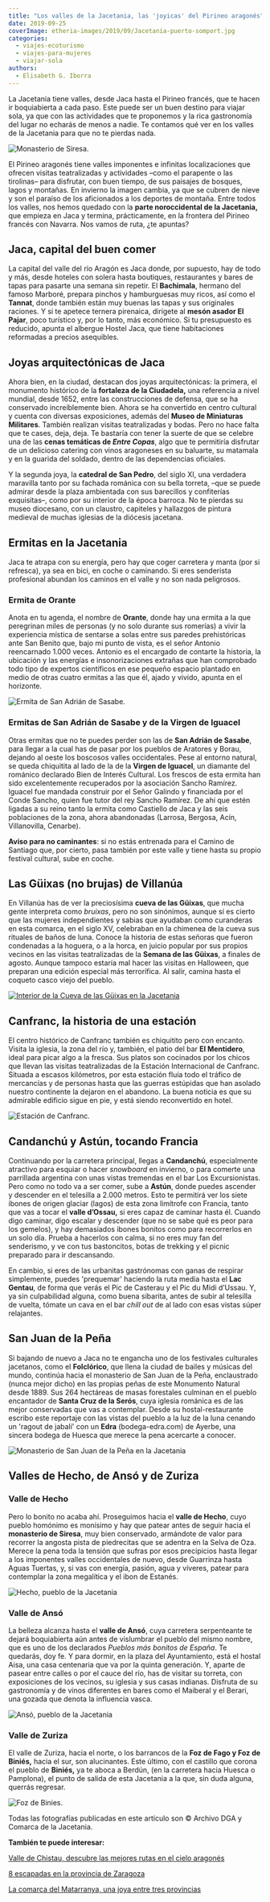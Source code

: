 ```yaml
---
title: "Los valles de la Jacetania, las 'joyicas' del Pirineo aragonés"
date: 2019-09-25
coverImage: etheria-images/2019/09/Jacetania-puerto-somport.jpg
categories: 
  - viajes-ecoturismo
  - viajes-para-mujeres
  - viajar-sola
authors: 
  - Elisabeth G. Iborra
---
```


La Jacetania tiene valles, desde Jaca hasta el Pirineo francés, que te hacen ir 
boquiabierta a cada paso. Este puede ser un buen destino para viajar sola, ya que con 
las actividades que te proponemos y la rica gastronomía del lugar no echarás de menos a 
nadie. Te contamos qué ver en los valles de la Jacetania para que no te pierdas nada. 

![Monasterio de Siresa.](etheria-images/2019/09/Jacetania-Siresa-900x600.jpg "Monasterio de Siresa.")

El Pirineo aragonés tiene valles imponentes e infinitas localizaciones que ofrecen 
visitas teatralizadas y actividades –como el parapente o las tirolinas– para disfrutar, 
con buen tiempo, de sus paisajes de bosques, lagos y montañas. En invierno la imagen 
cambia, ya que se cubren de nieve y son el paraíso de los aficionados a los deportes de 
montaña. Entre todos los valles, nos hemos quedado con la **parte noroccidental de la 
Jacetania,** que empieza en Jaca y termina, prácticamente, en la frontera del Pirineo 
francés con Navarra. Nos vamos de ruta, ¿te apuntas? 

## Jaca, capital del buen comer

La capital del valle del río Aragón es Jaca donde, por supuesto, hay de todo y más, 
desde hoteles con solera hasta boutiques, restaurantes y bares de tapas para pasarte una 
semana sin repetir. El **Bachimala**, hermano del famoso Marboré, prepara pinchos y 
hamburguesas muy ricos, así como el **Tannat**, donde también están muy buenas las tapas 
y sus originales raciones. Y si te apetece ternera pirenaica, dirígete al **mesón asador 
El Pajar**, poco turístico y, por lo tanto, más económico. Si tu presupuesto es 
reducido, apunta el albergue Hostel Jaca, que tiene habitaciones reformadas a precios 
asequibles. 

## Joyas arquitectónicas de Jaca

Ahora bien, en la ciudad, destacan dos joyas arquitectónicas: la primera, el monumento 
histórico de la **fortaleza de la Ciudadela,** una referencia a nivel mundial, desde 
1652, entre las construcciones de defensa, que se ha conservado increíblemente bien. 
Ahora se ha convertido en centro cultural y cuenta con diversas exposiciones, además del 
**Museo de Miniaturas Militares**. También realizan visitas teatralizadas y bodas. Pero 
no hace falta que te cases, deja, deja. Te bastaría con tener la suerte de que se 
celebre una de las **cenas temáticas de _Entre Copas_**, algo que te permitiría 
disfrutar de un delicioso catering con vinos aragoneses en su baluarte, su matamala y en 
la guarida del soldado, dentro de las dependencias oficiales. 

Y la segunda joya, la **catedral de San Pedro**, del siglo XI, una verdadera maravilla 
tanto por su fachada románica con su bella torreta, –que se puede admirar desde la plaza 
ambientada con sus barecillos y confiterías exquisitas–, como por su interior de la 
época barroca. No te pierdas su museo diocesano, con un claustro, capiteles y hallazgos 
de pintura medieval de muchas iglesias de la diócesis jacetana. 

## Ermitas en la Jacetania

Jaca te atrapa con su energía, pero hay que coger carretera y manta (por si refresca), 
ya sea en bici, en coche o caminando. Si eres senderista profesional abundan los caminos 
en el valle y no son nada peligrosos. 

### Ermita de Orante

Anota en tu agenda, el nombre de **Orante**, donde hay una ermita a la que peregrinan 
miles de personas (y no solo durante sus romerías) a vivir la experiencia mística de 
sentarse a solas entre sus paredes prehistóricas ante San Benito que, bajo mi punto de 
vista, es el señor Antonio reencarnado 1.000 veces. Antonio es el encargado de contarte 
la historia, la ubicación y las energías e insonorizaciones extrañas que han comprobado 
todo tipo de expertos científicos en ese pequeño espacio plantado en medio de otras 
cuatro ermitas a las que él, ajado y vivido, apunta en el horizonte. 

![Ermita de San Adrián de Sasabe.](etheria-images/2019/09/Jacetania-adrian-sasabe-900x600.jpg "Ermita de San Adrián de Sasabe.")

### Ermitas de San Adrián de Sasabe y de la Virgen de Iguacel

Otras ermitas que no te puedes perder son las de **San Adrián de Sasabe**, para llegar a 
la cual has de pasar por los pueblos de Aratores y Borau, dejando al oeste los boscosos 
valles occidentales. Pese al entorno natural, se queda chiquitita al lado de la de la 
**Virgen de Iguacel**, un diamante del románico declarado Bien de Interés Cultural. Los 
frescos de esta ermita han sido excelentemente recuperados por la asociación Sancho 
Ramírez. Iguacel fue mandada construir por el Señor Galindo y financiada por el Conde 
Sancho, quien fue tutor del rey Sancho Ramírez. De ahí que estén ligadas a su reino 
tanto la ermita como Castiello de Jaca y las seis poblaciones de la zona, ahora 
abandonadas (Larrosa, Bergosa, Acín, Villanovilla, Cenarbe). 

**Aviso para no caminantes**: si no estás entrenada para el Camino de Santiago que, por 
cierto, pasa también por este valle y tiene hasta su propio festival cultural, sube en 
coche. 

## Las Güixas (no brujas) de Villanúa

En Villanúa has de ver la preciosísima **cueva de las Güixas**, que mucha gente 
interpreta como _bruixas_, pero no son sinónimos, aunque sí es cierto que las mujeres 
independientes y sabias que ayudaban como curanderas en esta comarca, en el siglo XV, 
celebraban en la chimenea de la cueva sus rituales de baños de luna. Conoce la historia 
de estas señoras que fueron condenadas a la hoguera, o a la horca, en juicio popular por 
sus propios vecinos en las visitas teatralizadas de la **Semana de las Güixas**, a 
finales de agosto. Aunque tampoco estaría mal hacer las visitas en Halloween, que 
preparan una edición especial más terrorífica. Al salir, camina hasta el coqueto casco 
viejo del pueblo. 

[![Interior de la Cueva de las Güixas en la Jacetania](etheria-images/2019/09/Jacetania-guixas-900x473.jpg "Interior de la Cueva de las Güixas.")](http://etheriamagazine.com/2019/09/25/viaja-sola-a-los-valles-de-la-jacetania-huesca/jacetania-guixas/)

## Canfranc, la historia de una estación

El centro histórico de Canfranc también es chiquitito pero con encanto. Visita la 
iglesia, la zona del río y, también, el patio del bar **El Mentidero**, ideal para picar 
algo a la fresca. Sus platos son cocinados por los chicos que llevan las visitas 
teatralizadas de la Estación Internacional de Canfranc. Situada a escasos kilómetros, 
por esta estación fluía todo el tráfico de mercancías y de personas hasta que las 
guerras estúpidas que han asolado nuestro continente la dejaron en el abandono. La buena 
noticia es que su admirable edificio sigue en pie, y está siendo reconvertido en hotel. 

![Estación de Canfranc.](etheria-images/2019/09/Jacetania-estacion-canfranc-900x600.jpg "Estación de Canfranc.")

## Candanchú y Astún, tocando Francia

Continuando por la carretera principal, llegas a **Candanchú**, especialmente atractivo 
para esquiar o hacer _snowboard_ en invierno, o para comerte una parrillada argentina 
con unas vistas tremendas en el bar Los Excursionistas. Pero como no todo va a ser 
comer, sube a **Astún**, donde puedes ascender y descender en el telesilla a 2.000 
metros. Esto te permitirá ver los siete ibones de origen glaciar (lagos) de esta zona 
limítrofe con Francia, tanto que vas a tocar el **valle d’Ossau,** si eres capaz de 
caminar hasta él. Cuando digo caminar, digo escalar y descender (que no se sabe qué es 
peor para los gemelos), y hay demasiados ibones bonitos como para recorrerlos en un solo 
día. Prueba a hacerlos con calma, si no eres muy fan del senderismo, y ve con tus 
bastoncitos, botas de trekking y el picnic preparado para ir descansando. 

En cambio, si eres de las urbanitas gastrónomas con ganas de respirar simplemente, 
puedes 'prequemar' haciendo la ruta media hasta el **Lac Gentau**, de forma que verás el 
Pic de Casterau y el Pic du Midi d’Ussau. Y, ya sin culpabilidad alguna, como buena 
sibarita, antes de subir al telesilla de vuelta, tómate un cava en el bar _chill out_ de 
al lado con esas vistas súper relajantes. 

## San Juan de la Peña

Si bajando de nuevo a Jaca no te engancha uno de los festivales culturales jacetanos, 
como el **Folclórico**, que llena la ciudad de bailes y músicas del mundo, continúa 
hacia el monasterio de San Juan de la Peña, enclaustrado (nunca mejor dicho) en las 
propias peñas de este Monumento Natural desde 1889. Sus 264 hectáreas de masas 
forestales culminan en el pueblo encantador de **Santa Cruz de la Serós**, cuya iglesia 
románica es de las mejor conservadas que vas a contemplar. Desde su hostal-restaurante 
escribo este reportaje con las vistas del pueblo a la luz de la luna cenando un 'ragout 
de jabalí' con un **Edra** (bodega-edra.com) de Ayerbe, una sincera bodega de Huesca que 
merece la pena acercarte a conocer. 

![Monasterio de San Juan de la Peña en la Jacetania](etheria-images/2019/09/Jacetania-San-Juan-de-la-Peña-900x600.jpg "Monasterio de San Juan de la Peña.")

## Valles de Hecho, de Ansó y de Zuriza

### Valle de Hecho

Pero lo bonito no acaba ahí. Proseguimos hacia el **valle de Hecho**, cuyo pueblo 
homónimo es monísimo y hay que patear antes de seguir hacia el **monasterio de Siresa**, 
muy bien conservado, armándote de valor para recorrer la angosta pista de piedrecitas 
que se adentra en la Selva de Oza. Merece la pena toda la tensión que sufras por esos 
precipicios hasta llegar a los imponentes valles occidentales de nuevo, desde Guarrinza 
hasta Aguas Tuertas, y, si vas con energía, pasión, agua y víveres, patear para 
contemplar la zona megalítica y el ibon de Estanés. 

![Hecho, pueblo de la Jacetania](etheria-images/2019/09/Jacetania-hecho-900x600.jpg "Imagen del bonito pueblo de Hecho.")

### Valle de Ansó

La belleza alcanza hasta el **valle de Ansó**, cuya carretera serpenteante te dejará 
boquiabierta aún antes de vislumbrar el pueblo del mismo nombre, que es uno de los 
declarados _Pueblos más bonitos de España_. Te quedarás, doy fe. Y para dormir, en la 
plaza del Ayuntamiento, está el hostal Aisa, una casa centenaria que va por la quinta 
generación. Y, aparte de pasear entre calles o por el cauce del río, has de visitar su 
torreta, con exposiciones de los vecinos, su iglesia y sus casas indianas. Disfruta de 
su gastronomía y de vinos diferentes en bares como el Maiberal y el Berari, una gozada 
que denota la influencia vasca. 

![Ansó, pueblo de la Jacetania](etheria-images/2019/09/Jacetania-Anso-900x600.jpg "Ansó, declarado uno de los 'Pueblos más bonitos de España'.")

### Valle de Zuriza

El valle de Zuriza, hacia el norte, o los barrancos de la **Foz de Fago y Foz de 
Biniés,** hacia el sur, son alucinantes. Este último, con el castillo que corona el 
pueblo de **Biniés,** ya te aboca a Berdún, (en la carretera hacia Huesca o Pamplona), 
el punto de salida de esta Jacetania a la que, sin duda alguna, querrás regresar. 

![Foz de Binies.](etheria-images/2019/09/Jacetania-foz-binies-900x600.jpg "Foz de Binies.")

Todas las fotografías publicadas en este artículo son © Archivo DGA y Comarca de la 
Jacetania. 

**También te puede interesar:** 

[Valle de Chistau, descubre las mejores rutas en el cielo 
aragonés](https://etheriamagazine.com/2021/12/07/valle-de-chistau-huesca/) 

[8 escapadas en la provincia de 
Zaragoza](https://etheriamagazine.com/2020/06/08/viajes-por-espana-8-escapadas-en-la-provincia-de-zaragoza/) 

[La comarca del Matarranya, una joya entre tres 
provincias](https://etheriamagazine.com/2019/07/16/que-hacer-en-matarranya-piscinas-naturales-verano/)
